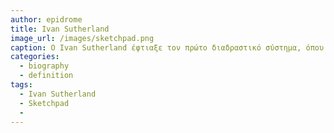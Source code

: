 ```yaml
---
author: epidrome
title: Ivan Sutherland 
image_url: /images/sketchpad.png
caption: O Ivan Sutherland έφτιαξε τον πρώτο διαδραστικό σύστημα, όπου ο χρήστης μπορούσε να αλλάξει τα προγράμματα σε πραγματικό χρόνο με απλά συστήματα εισόδου και εξόδου, όπως είναι η οθονή και η πένα. 
categories:
  - biography
  - definition
tags:
  - Ivan Sutherland
  - Sketchpad
  -
---
```


